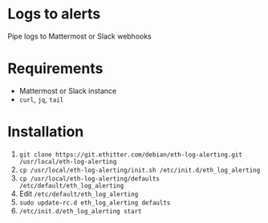 Logs to alerts
==============

Pipe logs to Mattermost or Slack webhooks

# Requirements
* Mattermost or Slack instance
* `curl`, `jq`, `tail`

# Installation
1. `git clone https://git.ethitter.com/debian/eth-log-alerting.git /usr/local/eth-log-alerting`
2. `cp /usr/local/eth-log-alerting/init.sh /etc/init.d/eth_log_alerting`
3. `cp /usr/local/eth-log-alerting/defaults /etc/default/eth_log_alerting`
4. Edit `/etc/default/eth_log_alerting`
5. `sudo update-rc.d eth_log_alerting defaults`
6. `/etc/init.d/eth_log_alerting start`
